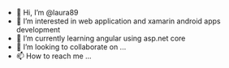 - 👋 Hi, I’m @laura89
- 👀 I’m interested in web application and xamarin android apps development 
- 🌱 I’m currently learning angular using asp.net core
- 💞️ I’m looking to collaborate on ...
- 📫 How to reach me ...

<!---
laura89/laura89 is a ✨ special ✨ repository because its `README.md` (this file) appears on your GitHub profile.
You can click the Preview link to take a look at your changes.
--->
